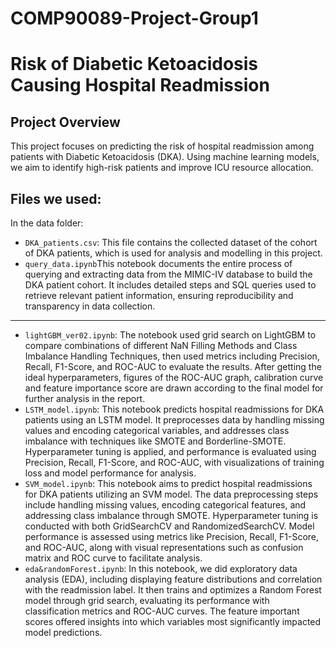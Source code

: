 # COMP90089-Project-Group1
 
# Risk of Diabetic Ketoacidosis Causing Hospital Readmission

## Project Overview
This project focuses on predicting the risk of hospital readmission among patients with Diabetic Ketoacidosis (DKA). Using machine learning models, we aim to identify high-risk patients and improve ICU resource allocation.

## Files we used:
In the data folder:
- `DKA_patients.csv`: This file contains the collected dataset of the cohort of DKA patients, which is used for analysis and modelling in this project. 
- `query_data.ipynb`This notebook documents the entire process of querying and extracting data from the MIMIC-IV database to build the DKA patient cohort. It includes detailed steps and SQL queries used to retrieve relevant patient information, ensuring reproducibility and transparency in data collection.

------

- `lightGBM_ver02.ipynb`: The notebook used grid search on LightGBM to compare combinations of different NaN Filling Methods and Class Imbalance Handling Techniques, then used metrics including Precision, Recall,	F1-Score, and	ROC-AUC to evaluate the results. After getting the ideal hyperparameters, figures of the ROC-AUC graph, calibration curve and feature importance score are drawn according to the final model for further analysis in the report.
- `LSTM_model.ipynb`: This notebook predicts hospital readmissions for DKA patients using an LSTM model. It preprocesses data by handling missing values and encoding categorical variables, and addresses class imbalance with techniques like SMOTE and Borderline-SMOTE. Hyperparameter tuning is applied, and performance is evaluated using Precision, Recall, F1-Score, and ROC-AUC, with visualizations of training loss and model performance for analysis.
- `SVM_model.ipynb`: This notebook aims to predict hospital readmissions for DKA patients utilizing an SVM model. The data preprocessing steps include handling missing values, encoding categorical features, and addressing class imbalance through SMOTE. Hyperparameter tuning is conducted with both GridSearchCV and RandomizedSearchCV. Model performance is assessed using metrics like Precision, Recall, F1-Score, and ROC-AUC, along with visual representations such as confusion matrix and ROC curve to facilitate analysis.
- `eda&randomForest.ipynb`: In this notebook, we did exploratory data analysis (EDA), including displaying feature distributions and correlation with the readmission label. It then trains and optimizes a Random Forest model through grid search, evaluating its performance with classification metrics and ROC-AUC curves. The feature important scores offered insights into which variables most significantly impacted model predictions.

